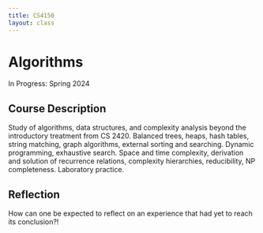 ```yaml
---
title: CS4150
layout: class
---
```

# Algorithms
In Progress: Spring 2024
## Course Description
Study of algorithms, data structures, and complexity analysis beyond the introductory treatment from CS 2420.  Balanced trees, heaps, hash tables, string matching, graph algorithms, external sorting and searching. Dynamic programming, exhaustive search.  Space and time complexity, derivation and solution of recurrence relations, complexity hierarchies, reducibility, NP completeness.  Laboratory practice.
## Reflection
How can one be expected to reflect on an experience that had yet to reach its conclusion?!